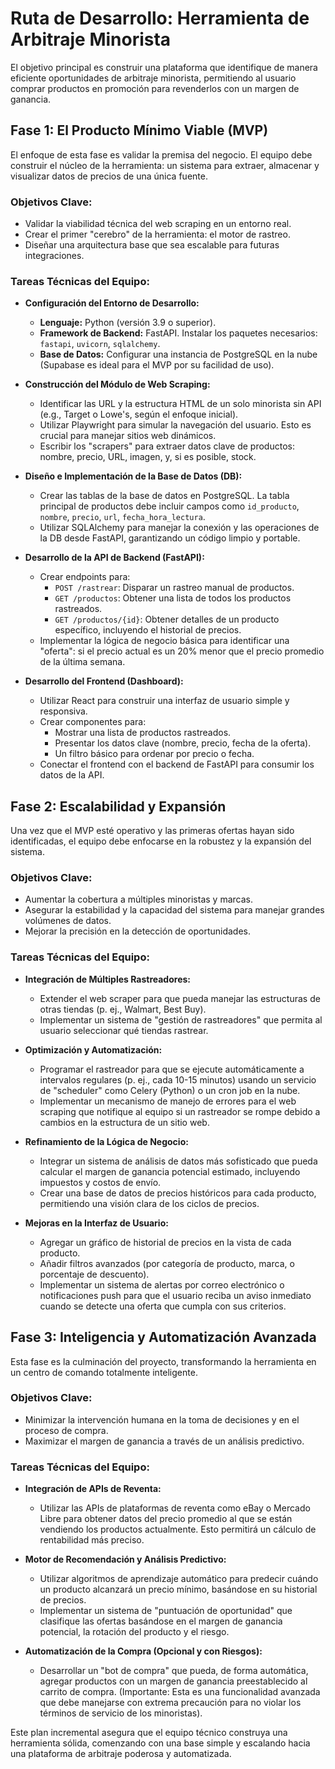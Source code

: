 # Ruta de Desarrollo: Herramienta de Arbitraje Minorista

El objetivo principal es construir una plataforma que identifique de manera eficiente oportunidades de arbitraje minorista, permitiendo al usuario comprar productos en promoción para revenderlos con un margen de ganancia.

## Fase 1: El Producto Mínimo Viable (MVP)

El enfoque de esta fase es validar la premisa del negocio. El equipo debe construir el núcleo de la herramienta: un sistema para extraer, almacenar y visualizar datos de precios de una única fuente.

### Objetivos Clave:

*   Validar la viabilidad técnica del web scraping en un entorno real.
*   Crear el primer "cerebro" de la herramienta: el motor de rastreo.
*   Diseñar una arquitectura base que sea escalable para futuras integraciones.

### Tareas Técnicas del Equipo:

*   **Configuración del Entorno de Desarrollo:**
    *   **Lenguaje:** Python (versión 3.9 o superior).
    *   **Framework de Backend:** FastAPI. Instalar los paquetes necesarios: `fastapi`, `uvicorn`, `sqlalchemy`.
    *   **Base de Datos:** Configurar una instancia de PostgreSQL en la nube (Supabase es ideal para el MVP por su facilidad de uso).

*   **Construcción del Módulo de Web Scraping:**
    *   Identificar las URL y la estructura HTML de un solo minorista sin API (e.g., Target o Lowe's, según el enfoque inicial).
    *   Utilizar Playwright para simular la navegación del usuario. Esto es crucial para manejar sitios web dinámicos.
    *   Escribir los "scrapers" para extraer datos clave de productos: nombre, precio, URL, imagen, y, si es posible, stock.

*   **Diseño e Implementación de la Base de Datos (DB):**
    *   Crear las tablas de la base de datos en PostgreSQL. La tabla principal de productos debe incluir campos como `id_producto`, `nombre`, `precio`, `url`, `fecha_hora_lectura`.
    *   Utilizar SQLAlchemy para manejar la conexión y las operaciones de la DB desde FastAPI, garantizando un código limpio y portable.

*   **Desarrollo de la API de Backend (FastAPI):**
    *   Crear endpoints para:
        *   `POST /rastrear`: Disparar un rastreo manual de productos.
        *   `GET /productos`: Obtener una lista de todos los productos rastreados.
        *   `GET /productos/{id}`: Obtener detalles de un producto específico, incluyendo el historial de precios.
    *   Implementar la lógica de negocio básica para identificar una "oferta": si el precio actual es un 20% menor que el precio promedio de la última semana.

*   **Desarrollo del Frontend (Dashboard):**
    *   Utilizar React para construir una interfaz de usuario simple y responsiva.
    *   Crear componentes para:
        *   Mostrar una lista de productos rastreados.
        *   Presentar los datos clave (nombre, precio, fecha de la oferta).
        *   Un filtro básico para ordenar por precio o fecha.
    *   Conectar el frontend con el backend de FastAPI para consumir los datos de la API.

## Fase 2: Escalabilidad y Expansión

Una vez que el MVP esté operativo y las primeras ofertas hayan sido identificadas, el equipo debe enfocarse en la robustez y la expansión del sistema.

### Objetivos Clave:

*   Aumentar la cobertura a múltiples minoristas y marcas.
*   Asegurar la estabilidad y la capacidad del sistema para manejar grandes volúmenes de datos.
*   Mejorar la precisión en la detección de oportunidades.

### Tareas Técnicas del Equipo:

*   **Integración de Múltiples Rastreadores:**
    *   Extender el web scraper para que pueda manejar las estructuras de otras tiendas (p. ej., Walmart, Best Buy).
    *   Implementar un sistema de "gestión de rastreadores" que permita al usuario seleccionar qué tiendas rastrear.

*   **Optimización y Automatización:**
    *   Programar el rastreador para que se ejecute automáticamente a intervalos regulares (p. ej., cada 10-15 minutos) usando un servicio de "scheduler" como Celery (Python) o un cron job en la nube.
    *   Implementar un mecanismo de manejo de errores para el web scraping que notifique al equipo si un rastreador se rompe debido a cambios en la estructura de un sitio web.

*   **Refinamiento de la Lógica de Negocio:**
    *   Integrar un sistema de análisis de datos más sofisticado que pueda calcular el margen de ganancia potencial estimado, incluyendo impuestos y costos de envío.
    *   Crear una base de datos de precios históricos para cada producto, permitiendo una visión clara de los ciclos de precios.

*   **Mejoras en la Interfaz de Usuario:**
    *   Agregar un gráfico de historial de precios en la vista de cada producto.
    *   Añadir filtros avanzados (por categoría de producto, marca, o porcentaje de descuento).
    *   Implementar un sistema de alertas por correo electrónico o notificaciones push para que el usuario reciba un aviso inmediato cuando se detecte una oferta que cumpla con sus criterios.

## Fase 3: Inteligencia y Automatización Avanzada

Esta fase es la culminación del proyecto, transformando la herramienta en un centro de comando totalmente inteligente.

### Objetivos Clave:

*   Minimizar la intervención humana en la toma de decisiones y en el proceso de compra.
*   Maximizar el margen de ganancia a través de un análisis predictivo.

### Tareas Técnicas del Equipo:

*   **Integración de APIs de Reventa:**
    *   Utilizar las APIs de plataformas de reventa como eBay o Mercado Libre para obtener datos del precio promedio al que se están vendiendo los productos actualmente. Esto permitirá un cálculo de rentabilidad más preciso.

*   **Motor de Recomendación y Análisis Predictivo:**
    *   Utilizar algoritmos de aprendizaje automático para predecir cuándo un producto alcanzará un precio mínimo, basándose en su historial de precios.
    *   Implementar un sistema de "puntuación de oportunidad" que clasifique las ofertas basándose en el margen de ganancia potencial, la rotación del producto y el riesgo.

*   **Automatización de la Compra (Opcional y con Riesgos):**
    *   Desarrollar un "bot de compra" que pueda, de forma automática, agregar productos con un margen de ganancia preestablecido al carrito de compra. (Importante: Esta es una funcionalidad avanzada que debe manejarse con extrema precaución para no violar los términos de servicio de los minoristas).

Este plan incremental asegura que el equipo técnico construya una herramienta sólida, comenzando con una base simple y escalando hacia una plataforma de arbitraje poderosa y automatizada.
